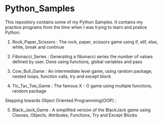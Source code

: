 # Python_Samples
This repository contains some of my Python Samples. It contains my practice programs from the time when I was trying to learn and pratice Python. 

1) Rock_Paper_Scissors : The rock, paper, scissors game using if, elif, else, while, break and continue

2) Fibonacci_Series : Generating a fibonacci series the number of values defined by user. Done using functions, global variables and pass

3) Cow_Bull_Game : An intermediate level game, using random package, nested loops, function calls, try and except block

4) Tic_Tac_Toe_Game : The famous X - O game using multiple functions, random package

Stepping towards Object Oriented Programming(OOP) :

5) Black_Jack_Game : A simplified version of the BlackJack game using Classes, Objects, Attributes, Functions, Try and Except Blocks
